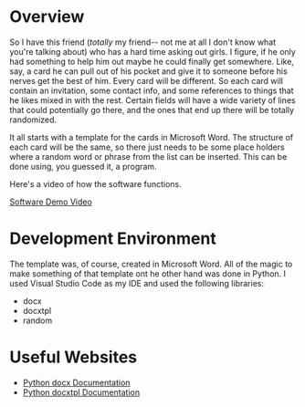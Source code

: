 # Overview

So I have this friend (_totally_ my friend-- not me at all I don't know what you're talking about) who has a hard time asking out girls. I figure, if he only had something to help him out maybe he could finally get somewhere. Like, say, a card he can pull out of his pocket and give it to someone before his nerves get the best of him. Every card will be different. So each card will contain an invitation, some contact info, and some references to things that he likes mixed in with the rest. Certain fields will have a wide variety of lines that could potentially go there, and the ones that end up there will be totally randomized. 

It all starts with a template for the cards in Microsoft Word. The structure of each card will be the same, so there just needs to be some place holders where a random word or phrase from the list can be inserted. This can be done using, you guessed it, a program. 

Here's a video of how the software functions.

[Software Demo Video](https://www.youtube.com/watch?v=UN-gQ2Kbbos)

# Development Environment

The template was, of course, created in Microsoft Word. All of the magic to make something of that template ont he other hand was done in Python. I used Visual Studio Code as my IDE and used the following libraries:
- docx
- docxtpl
- random

# Useful Websites

* [Python docx Documentation](https://python-docx.readthedocs.io/en/latest/)
* [Python docxtpl Documentation](https://docxtpl.readthedocs.io/en/latest/)
